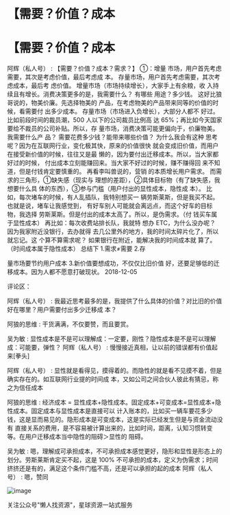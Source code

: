 # 【需要？价值？成本

# 【需要？价值？成本

阿辉（私人号） : 【需要？价值？成本？需求？】 ①：增量 市场，用户首先考虑需要，其次是考虑价值，最后考虑成 本。 存量市场，用户首先考虑需要，其次考虑成本，最后考 虑价值。 增量市场（市场持续增长），大家手上有余粮，收 入持续且有增长。消费决策更多的是，我需要什么？ 有哪些 用途？多少钱。 这好比狼哥说的，物美价廉。先选择物美的 产品，在考虑物美的产品带来同等的价值的时候，看需要付 出多少成本。 存量市场（市场进入负增长），大部分人都不 好过。比如前段时间的裁员潮，500 人以下的公司裁员比例高 达 65%；再比如今天国家要给不裁员的公司补贴。所以，存 量市场，消费决策可能更偏向于，价廉物美。我需要什么产 品？ 需要花费多少钱？能带来哪些价值？ 为什么我会有这种 思考呢？因为在互联网行业，变化极其快，原来的价值很快 就会变成旧价值，而用户在接受新价值的时候，往往又是最 懒的，因为要付出迁移成本。所以，当大家都好过的时候， 付出成本立刻能赚回来。当大家不好过的时候，赚不赚得回 来不知道，但是付钱肯定要慎重的。 再看李叫兽说的，营销 的本质增长用户需求。 而需求的三角形，①缺失感（现实与 理想的差距），②具体目标物（有了缺失感，我想要什么具 体的东西），③参与门槛（用户付出的显性成本，隐性成 本）。 比如，每次堵车的时候，有人乱插队，我特别想买一 辆劳斯莱斯，但是我买不起。 也就是说，堵车让我感觉到， 有好车别人可能就会离远点，而这个好车的目标物，我选择 劳斯莱斯。但是付出的成本太高了。所以，是伪需求。（付 钱买车属于显性成本） 再比如：每次收费站排长队，我就特 想办 ETC，为什么没办呢？ 因为我家附近没银行，去办就得 去几公里外的地方，我的时间太碎片化了，所以就忘记。这 个算不算需求呢？ 如果银行在附近，能解决我的时间成本就 算了。（时间成本属于隐性成本） 总结下 1.需求≠需要 2.存

量市场要节约用户成本 3.新价值要想成功，不仅仅比旧价值 好，还要足够低的迁移成本。因为人都不愿意打破现状。 2018-12-05

评论区：

阿辉（私人号） : 我最近思考最多的是，我提供了什么具体的价值？对比旧的价值好在哪里？用户需要付出多少迁移成 本？

阿狼的思维 : 干货满满，不仅要赞，而且要赏。

吴为敏 : 显性成本是不是可以理解成：一定要，刚性？隐性成本是不是可以理解成：可能要，弹性？ 阿辉（私人号） : 慢慢接近真相，让以前的错误都有价值起来[拳头]

阿辉（私人号） : 显性就是看得见，摸得着的。而隐性的就是看不见摸不着，但是确实存在的。如互联网行业提的时间成 本，又如公司之间合伙人彼此有猜忌，称之为信任成本

阿狼的思维 : 经济成本 = 显性成本+隐性成本。固定成本+可变成本=显性成本+隐性成本。固定成本与显性成本是直接可以 计入账本的，比如买一辆车要花多少钱，这是显而易见的。隐形成本是可变成本，这是实际已经发生但是与资金流动没有 直接关系的费用，是不容易被计算出来的，比如时间，距离，认知习惯转变等。在用户迁移成本当中隐性的阻碍＞显性的 阻碍。

吴为敏 : 嗯，理解成可承担成本，不可承担成本感觉更好，隐形和显性是形态上的划分。劳斯莱斯肯定买不起，这是 100% 不可承担的成本，定义为伪需求；时间挤挤还是有的，满足这个条件门槛不高，还是可以承担的起的成本 阿辉（私人号） : 嗯，赞同

![image](img/Image_005.png)

关注公众号"懒人找资源"，星球资源一站式服务